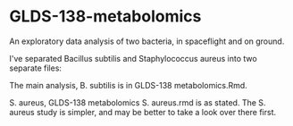 # GLDS-138-metabolomics
An exploratory data analysis of two bacteria, in spaceflight and on ground.

I've separated Bacillus subtilis and Staphylococcus aureus into two separate files:

The main analysis, B. subtilis is in GLDS-138 metabolomics.Rmd.

S. aureus, GLDS-138 metabolomics S. aureus.rmd is as stated.
The S. aureus study is simpler, and may be better to take a look over there first.

